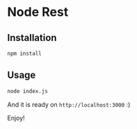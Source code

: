 # Node Rest

## Installation

```sh
npm install
```

## Usage

```sh
node index.js
```

And it is ready on `http://localhost:3000` :)

Enjoy!